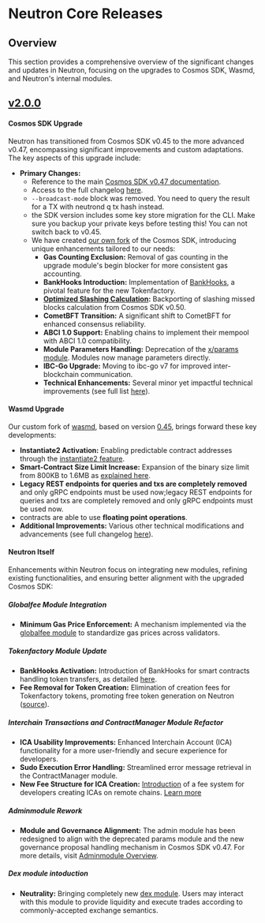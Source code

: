 # Neutron Core Releases

## Overview

This section provides a comprehensive overview of the significant changes and updates in Neutron, focusing on the upgrades to Cosmos SDK, Wasmd, and Neutron's internal modules.

## [v2.0.0](https://github.com/neutron-org/neutron/releases/tag/v2.0.0)

#### Cosmos SDK Upgrade

Neutron has transitioned from Cosmos SDK v0.45 to the more advanced v0.47, encompassing significant improvements and custom adaptations. The key aspects of this upgrade include:

- **Primary Changes:**
    - Reference to the main [Cosmos SDK v0.47 documentation](https://docs.cosmos.network/v0.47/learn/intro/overview).
    - Access to the full changelog [here](https://github.com/cosmos/cosmos-sdk/blob/v0.47.6/CHANGELOG.md).
    - `--broadcast-mode` block was removed. You need to query the result for a TX with neutrond q tx hash instead.
    - the SDK version includes some key store migration for the CLI. Make sure you backup your private keys before testing this! You can not switch back to v0.45.
    - We have created [our own fork](https://github.com/neutron-org/cosmos-sdk) of the Cosmos SDK, introducing unique enhancements tailored to our needs:
        - **Gas Counting Exclusion:** Removal of gas counting in the upgrade module's begin blocker for more consistent gas accounting.
        - **BankHooks Introduction:** Implementation of [BankHooks](https://github.com/neutron-org/cosmos-sdk/pull/2), a pivotal feature for the new Tokenfactory.
        - **[Optimized Slashing Calculation](https://github.com/neutron-org/cosmos-sdk/pull/5):** Backporting of slashing missed blocks calculation from Cosmos SDK v0.50.
        - **CometBFT Transition:** A significant shift to CometBFT for enhanced consensus reliability.
        - **ABCI 1.0 Support:** Enabling chains to implement their mempool with ABCI 1.0 compatibility.
        - **Module Parameters Handling:** Deprecation of the [x/params module](https://docs.cosmos.network/v0.47/modules/params). Modules now manage parameters directly.
        - **IBC-Go Upgrade:** Moving to ibc-go v7 for improved inter-blockchain communication.
        - **Technical Enhancements:** Several minor yet impactful technical improvements (see full list [here](https://github.com/cosmos/cosmos-sdk/blob/v0.47.6/CHANGELOG.md)).

#### Wasmd Upgrade

Our custom fork of [wasmd](https://github.com/neutron-org/wasmd), based on version [0.45](https://github.com/CosmWasm/wasmd/blob/v0.45.0/CHANGELOG.md), brings forward these key developments:

- **Instantiate2 Activation:** Enabling predictable contract addresses through the [instantiate2 feature](https://docs.rs/cosmwasm-std/1.2.1/cosmwasm_std/fn.instantiate2_address.html).
- **Smart-Contract Size Limit Increase:** Expansion of the binary size limit from 800KB to 1.6MB as [explained here](https://github.com/neutron-org/neutron/pull/320).
- **Legacy REST endpoints for queries and txs are completely removed** and only gRPC endpoints must be used now;legacy REST endpoints for queries and txs are completely removed and only gRPC endpoints must be used now.
- contracts are able to use **floating point operations**.
- **Additional Improvements:** Various other technical modifications and advancements (see full changelog [here](https://github.com/CosmWasm/wasmd/blob/v0.45.0/CHANGELOG.md)).

#### Neutron Itself

Enhancements within Neutron focus on integrating new modules, refining existing functionalities, and ensuring better alignment with the upgraded Cosmos SDK:

##### Globalfee Module Integration

- **Minimum Gas Price Enforcement:** A mechanism implemented via the [globalfee module](https://github.com/cosmos/gaia/blob/feat/sdk-47-ibc-7/docs/modules/globalfee.md) to standardize gas prices across validators.

##### Tokenfactory Module Update

- **BankHooks Activation:** Introduction of BankHooks for smart contracts handling token transfers, as detailed [here](neutron/modules/3rdparty/osmosis/ibc-hooks/overview).
- **Fee Removal for Token Creation:** Elimination of creation fees for Tokenfactory tokens, promoting free token generation on Neutron ([source](https://github.com/neutron-org/neutron/blob/e605ed3db4381994ee8185ba4a0ff0877d34e67f/app/upgrades/v2.0.0/upgrades.go#L157)).

##### Interchain Transactions and ContractManager Module Refactor

- **ICA Usability Improvements:** Enhanced Interchain Account (ICA) functionality for a more user-friendly and secure experience for developers.
- **Sudo Execution Error Handling:** Streamlined error message retrieval in the ContractManager module.
- **New Fee Structure for ICA Creation:** [Introduction](https://github.com/neutron-org/neutron/pull/334) of a fee system for developers creating ICAs on remote chains. [Learn more](/neutron/modules/interchain-txs/messages#msgregisterinterchainaccount) 

##### Adminmodule Rework

- **Module and Governance Alignment:** The admin module has been redesigned to align with the deprecated params module and the new governance proposal handling mechanism in Cosmos SDK v0.47. For more details, visit [Adminmodule Overview](/neutron/modules/admin-module/overview#challenges-related-to-cosmos-sdk-047).

##### Dex module intoduction 
- **Neutrality:** Bringing completely new [dex module](neutron/modules/dex/overview/overview.md). Users may interact with this module to provide liquidity and execute trades according to commonly-accepted exchange semantics.
